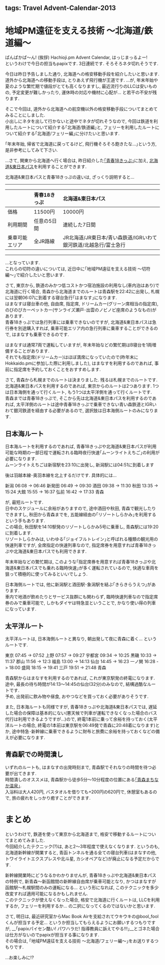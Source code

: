 tags: Travel Advent-Calendar-2013    
---  
# 地域PM遠征を支える技術 〜北海道/鉄道編〜  
  
ぱんぱかぱ〜ん! (挨拶) Hachioji.pm Advent Calendar, はっじまっるよー!  
というわけで今日の担当もpapixです. 3日連続です. そろそろネタ切れそうです.  
  
今日は昨日予告しました通り, 北海道への格安移動手段を紹介したいと思います.  
道外から北海道への移動手段は, とりあえず飛行機が王道です. ...が, 年末年始や夏のような繁忙期で値段がとても高くなりますし, 最近流行りのLLCは安いものの, 予定変更が難しかったり, 運休時の対応や機材に心配が... と若干の不安が残ります.  
  
そこで今回は, 道外から北海道への航空機以外の格安移動手段についてまとめてみることにしました.  
小出しにネタを出して行かないと途中でネタが切れそうなので, 今回は鉄道を利用したルートについて紹介する｢北海道/鉄道編｣と, フェリーを利用したルートについて紹介する｢北海道/フェリー編｣に分けたいと思います.  
  
｢年末年始, 帰省で北海道に戻ってるけど, 飛行機そろそろ飽きたな...｣という方, 是非参考にしてみて下さい.  
  
...さて, 関東から北海道へ行く場合は, 昨日紹介した[｢青春18きっぷ｣](http://ja.wikipedia.org/wiki/%E9%9D%92%E6%98%A518%E3%81%8D%E3%81%A3%E3%81%B7)に加え, [北海道&東日本パス](http://ja.wikipedia.org/wiki/%E5%8C%97%E6%B5%B7%E9%81%93%26%E6%9D%B1%E6%97%A5%E6%9C%AC%E3%83%91%E3%82%B9)を利用することができます.  
  
北海道&東日本パスと青春18きっぷの違いは, ざっくり説明すると...  
  
----  
  
|                  | 青春18きっぷ | 北海道&東日本パス                                                |  
|:-----------------|:-------------|:-----------------------------------------------------------------|  
| 価格             | 11500円      | 10000円                                                          |  
| 利用期間         | 任意の5日間  | 連続した7日間                                                    |  
| 乗車可能エリア   | 全JR路線     | JR北海道/JR東日本/青い森鉄道/IGRいわて銀河鉄道/北越急行/富士急行 |  
  
----  
  
...となっています.  
これらの切符の違いについては, 近日中に｢地域PM遠征を支える技術 〜切符編〜｣で紹介したいと思います.  
  
さて, 東京から, 鉄道のみかつ低コストかつ宿泊施設の利用なし(車内泊はあり)で北海道に行く場合, 青森から北海道までのルートは青森駅を22:42に出発し, 札幌には翌朝06:07に到着する寝台急行｢はまなす｣になります.  
はまなすは寝台車の他, 自由席, 指定席, ドリームカー(グリーン席相当の指定席), のびのびカーペットカー(サンライズ瀬戸･出雲のノビノビ座席のようなもの)があります.  
青春18きっぷでは急行列車には乗車できないのですが, 北海道&東日本パスは急行券を別途購入すれば, 乗車可能エリア内の急行列車に乗車することができるので, はまなすも乗車できるのです.  
  
はまなすは通常7両で運転していますが, 年末年始などの繁忙期はB寝台を1両増備することがあります.  
それでも指定席(ドリームカー)はほぼ満席になっていたので(昨年末にHokkaido.pmに参加した際に利用しました), はまなすを利用するのであれば, 事前に指定席を予約しておくことをおすすめします.  
  
さて, 青森から札幌までのルートは決まりました. 残るは札幌までのルートです.  
北海道&東日本パスを利用するのであれば, 東京からのルートは2つあります. 1つは日本海側を通って行くルート, もう1つは太平洋側を通って行くルートです.  
青森までは青春18きっぷで, そこから先は北海道&東日本パスを利用するのであれば, 太平洋側のルートは途中青春18きっぷで乗車できない青い森鉄道とIGRいわて銀河鉄道を経由する必要があるので, 選択肢は日本海側ルートのみになります.  
  
## 日本海ルート  
  
日本海ルートを利用するのであれば, 青春18きっぷや北海道&東日本パスが利用可能な時期の一部日程で運転される臨時夜行快速｢ムーンライトえちご｣の利用が必要になります.  
ムーンライトえちごは新宿駅を23:10に出発し, 新潟駅には04:51に到着します  
  
後は羽越本線･奥羽本線を北上するだけです. 具体的には...  
  
新潟 06:08 -> 06:46 新発田 06:49 -> 09:30 酒田 09:38 -> 11:30 秋田 13:35 -> 15:24 大館 15:55 -> 16:37 弘前 16:42 -> 17:33 青森  
  
が, 最短ルートです.  
日中のスケジュールに余裕がありますので, 途中酒田や秋田, 青森で観光したりできますし, 秋田から青森までを, 五能線経由の｢リゾートしらかみ｣を利用するという手もあります.   
この場合, 秋田駅を14:10駅発のリゾートしらかみ5号に乗車し, 青森駅には19:20に到着します.  
リゾートしらかみは, いわゆる｢ジョイフルトレイン｣と呼ばれる種類の観光用の快速列車ですが, 全席指定の快速列車なので, 指定席券を用意すれば青春18きっぷや北海道&東日本パスでも利用できます.  
  
年末年始などの繁忙期は, このような｢指定席券を用意すれば青春18きっぷや北海道&東日本パスでも乗れる臨時快速｣が多く運転されているので, 快適な車両を狙って積極的に使ってみるといいでしょう.  
  
日本海側ルートでは, 他に新潟駅と酒田駅･象潟駅を結ぶ｢きらきらうえつ｣があります.  
車内で地酒が飲めたりとサービス抜群にも関わらず, 臨時快速列車なので指定席券のみで乗車可能で, しかもダイヤは特急並ということで, かなり使い得の列車になっています.  
  
## 太平洋ルート  
  
太平洋ルートは, 日本海側ルートと異なり, 朝出発して夜に青森に着く... というルートです.  
  
東京 07:45 -> 07:52 上野 07:57 -> 09:27 宇都宮 09:34 -> 10:25 黒磯 10:33 -> 11:37 郡山 11:56 -> 12:3 福島 13:00 -> 14:13 仙台 14:45 -> 16:23 一ノ関 16:28 -> 18:00 盛岡 18:15 -> 19:41 三戸 19:51 -> 21:48 青森  
  
青森駅からはまなすを利用するのであれば, これが東京駅発の終電になります.  
途中, 最長の待ち時間が14:13〜14:45の仙台(32分)のみなので, 結構過酷なルートです.  
予め, 出発前に飲み物や昼食, おやつなどを買っておく必要がありそうです.  
  
また, 日本海ルートも同様ですが, 青春18きっぷや北海道&東日本パスでは, 遅延した場合の保障は基本的にない(悪天候で列車が運転できなくなった場合のバス代行は利用できるようですが...)ので, 終電1本前に乗って余裕を持っておく(太平洋ルートの場合, 終電の1本前は東京駅を06:49発で青森に20:48着になります)とか, 途中特急･新幹線に乗車できるように財布と旅費に余裕を持っておくなどの備えが必要になります.  
  
## 青森駅での時間潰し  
  
いずれのルートも, はまなすの出発時刻まで, 青森駅でそれなりの時間を待つ必要が出てきます.  
時間潰しのオススメは, 青森駅から徒歩5分〜10分程度の位置にある[｢青森まちなか温泉｣](http://www12.ocn.ne.jp/~machinak/).   
入浴料は大人420円, バスタオルを借りても+200円の620円で, 休憩室もあるので, 旅の疲れをしっかり癒すことができます.  
  
# まとめ  
  
というわけで, 鉄道を使って東京から北海道まで, 格安で移動するルートについてまとめてみました.  
今回紹介したテクニック(?)は, あと2〜3年程度で使えなくなります. というのも, 北海道新幹線が開業すると, 青函トンネルを通る全ての寝台列車(はまなすの他, トワイライトエクスプレスや北斗星, カシオペアなど)が廃止になる予定だからです.  
  
新幹線開業時にどうなるかわかりませんが, 青春18きっぷや北海道&東日本パスの特例で, 新青森〜新函館間の新幹線自由席が乗車可能となり, かつはまなすが函館駅〜札幌駅間のみの運転になる... という形になれば, このテクニックを多少改変すれば適用可能になるかもしれません.  
このテクニックが使えなくなった場合, 格安で北海道に行くルートは, LLCを利用するか, フェリーを利用するか... の二択になってくるのではないかと思います.  
  
さて, 明日は, 最近研究室からMac Book Airを支給されてウキウキの@bool_foolくんが担当する予定... というか担当してもらえるようにお願いするつもりですが, __｢papixパイセン酷い! パワハラだ! 指導教員に訴えてやる!!!｣__とゴネた場合は仕方がないのでpapixが担当する事になります.  
その場合は, ｢地域PM遠征を支える技術 〜北海道/フェリー編〜｣をお送りするつもりです.  
  
...お楽しみに!?  

